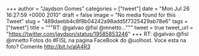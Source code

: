 
+++
author = "Jaydson Gomes"
categories = ["tweet"]
date = "Mon Jul 26 16:27:59 +0000 2010"
draft = false
image = "No media found for this Tweet"
slug = "489daebb4c8f8b04242a98add5f7325429ab78e6"
tags = ["tweet"]
title = """RT: @galvao @fisl @mnetto..."""
tweet = true
tweet_url = "https://twitter.com/jaydson/status/19585853246"
+++
RT: @galvao @fisl @mnetto Fotos do #FISL na pagina FaceBook do @uolhost. Voce esta na foto? Comente http://bit.ly/alA4R3
